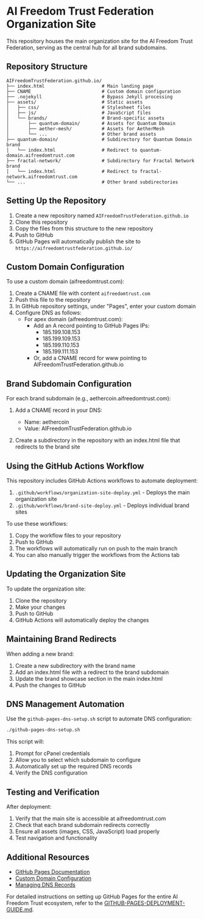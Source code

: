 # AI Freedom Trust Federation Organization Site

This repository houses the main organization site for the AI Freedom Trust Federation, serving as the central hub for all brand subdomains.

## Repository Structure

```
AIFreedomTrustFederation.github.io/
├── index.html                     # Main landing page
├── CNAME                          # Custom domain configuration
├── .nojekyll                      # Bypass Jekyll processing
├── assets/                        # Static assets
│   ├── css/                       # Stylesheet files
│   ├── js/                        # JavaScript files
│   └── brands/                    # Brand-specific assets
│       ├── quantum-domain/        # Assets for Quantum Domain
│       ├── aether-mesh/           # Assets for AetherMesh
│       └── ...                    # Other brand assets
├── quantum-domain/                # Subdirectory for Quantum Domain brand
│   └── index.html                 # Redirect to quantum-domain.aifreedomtrust.com
├── fractal-network/               # Subdirectory for Fractal Network brand
│   └── index.html                 # Redirect to fractal-network.aifreedomtrust.com
└── ...                            # Other brand subdirectories
```

## Setting Up the Repository

1. Create a new repository named `AIFreedomTrustFederation.github.io`
2. Clone this repository
3. Copy the files from this structure to the new repository
4. Push to GitHub
5. GitHub Pages will automatically publish the site to `https://aifreedomtrustfederation.github.io/`

## Custom Domain Configuration

To use a custom domain (aifreedomtrust.com):

1. Create a CNAME file with content `aifreedomtrust.com`
2. Push this file to the repository
3. In GitHub repository settings, under "Pages", enter your custom domain
4. Configure DNS as follows:
   - For apex domain (aifreedomtrust.com):
     - Add an A record pointing to GitHub Pages IPs:
       - 185.199.108.153
       - 185.199.109.153
       - 185.199.110.153
       - 185.199.111.153
     - Or, add a CNAME record for www pointing to AIFreedomTrustFederation.github.io

## Brand Subdomain Configuration

For each brand subdomain (e.g., aethercoin.aifreedomtrust.com):

1. Add a CNAME record in your DNS:
   - Name: aethercoin
   - Value: AIFreedomTrustFederation.github.io

2. Create a subdirectory in the repository with an index.html file that redirects to the brand site

## Using the GitHub Actions Workflow

This repository includes GitHub Actions workflows to automate deployment:

1. `.github/workflows/organization-site-deploy.yml` - Deploys the main organization site
2. `.github/workflows/brand-site-deploy.yml` - Deploys individual brand sites

To use these workflows:

1. Copy the workflow files to your repository
2. Push to GitHub
3. The workflows will automatically run on push to the main branch
4. You can also manually trigger the workflows from the Actions tab

## Updating the Organization Site

To update the organization site:

1. Clone the repository
2. Make your changes
3. Push to GitHub
4. GitHub Actions will automatically deploy the changes

## Maintaining Brand Redirects

When adding a new brand:

1. Create a new subdirectory with the brand name
2. Add an index.html file with a redirect to the brand subdomain
3. Update the brand showcase section in the main index.html
4. Push the changes to GitHub

## DNS Management Automation

Use the `github-pages-dns-setup.sh` script to automate DNS configuration:

```bash
./github-pages-dns-setup.sh
```

This script will:
1. Prompt for cPanel credentials
2. Allow you to select which subdomain to configure
3. Automatically set up the required DNS records
4. Verify the DNS configuration

## Testing and Verification

After deployment:

1. Verify that the main site is accessible at aifreedomtrust.com
2. Check that each brand subdomain redirects correctly
3. Ensure all assets (images, CSS, JavaScript) load properly
4. Test navigation and functionality

## Additional Resources

- [GitHub Pages Documentation](https://docs.github.com/en/pages)
- [Custom Domain Configuration](https://docs.github.com/en/pages/configuring-a-custom-domain-for-your-github-pages-site)
- [Managing DNS Records](https://docs.github.com/en/pages/configuring-a-custom-domain-for-your-github-pages-site/managing-a-custom-domain-for-your-github-pages-site)

For detailed instructions on setting up GitHub Pages for the entire AI Freedom Trust ecosystem, refer to the [GITHUB-PAGES-DEPLOYMENT-GUIDE.md](./GITHUB-PAGES-DEPLOYMENT-GUIDE.md).